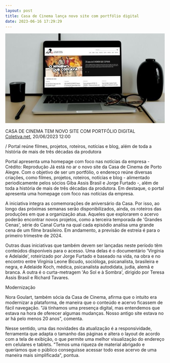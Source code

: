 ```yaml
---
layout: post
title: Casa de Cinema lança novo site com portfólio digital
date: 2023-06-16 17:29:29
---
```

![](/uploads/site-coletiva.jpg)

CASA DE CINEMA TEM NOVO SITE COM PORTFÓLIO DIGITAL\
[Coletiva.net](https://www.coletiva.net/noticias/casa-de-cinema-tem-novo-site-com-portfolio-digital,430287.jhtml), 20/06/2023 12:00

/ Portal reúne filmes, projetos, roteiros, notícias e blog, além de toda a história de mais de três décadas da produtora

Portal apresenta uma homepage com foco nas notícias da empresa - Crédito: Reprodução
Já está no ar o novo site da Casa de Cinema de Porto Alegre. Com o objetivo de ser um portfólio, o endereço reúne diversas criações, como filmes, projetos, roteiros, notícias e blog - alimentado periodicamente pelos sócios Giba Assis Brasil e Jorge Furtado -, além de toda a história de mais de três décadas da produtora. Em destaque, o portal apresenta uma homepage com foco nas notícias da empresa.

A iniciativa integra as comemorações de aniversário da Casa. Por isso, ao longo das próximas semanas serão disponibilizados, ainda, os roteiros das produções em que a organização atua. Aqueles que explorarem o acervo poderão encontrar novos projetos, como a terceira temporada de 'Grandes Cenas', série do Canal Curta na qual cada episódio analisa uma grande cena de um filme brasileiro. Em andamento, a previsão de estreia é para o primeiro trimestre de 2024.

Outras duas iniciativas que também devem ser lançadas neste período têm conteúdos disponíveis para o acesso. Uma delas é o documentário 'Virgínia e Adelaide', roteirizado por Jorge Furtado e baseado na vida, na obra e no encontro entre Virgínia Leone Bicudo, socióloga, psicanalista, brasileira e negra, e Adelaide Koch, médica, psicanalista autodidata, judia, alemã e branca. A outra é o curta-metragem 'Ao Sol e à Sombra', dirigido por Teresa Assis Brasil e Richard Tavares.

Modernização

Nora Goulart, também sócia da Casa de Cinema, afirma que o intuito era modernizar a plataforma, de maneira que o conteúdo e acervo ficassem de fácil navegação. "Já tínhamos uma presença digital, mas entendemos que estava na hora de oferecer algumas mudanças. Nosso antigo site estava no ar há pelo menos 20 anos", comenta.

Nesse sentido, uma das novidades da atualização é a responsividade, ferramenta que adapta o tamanho das páginas e altera o layout de acordo com a tela de exibição, o que permite uma melhor visualização do endereço em celulares e tablets. "Temos uma riqueza de material abrigado e queríamos que o público conseguisse acessar todo esse acervo de uma maneira mais simplificada", pontua.